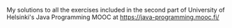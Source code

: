 My solutions to all the exercises included in the second part of University of Helsinki's Java Programming MOOC at https://java-programming.mooc.fi/
